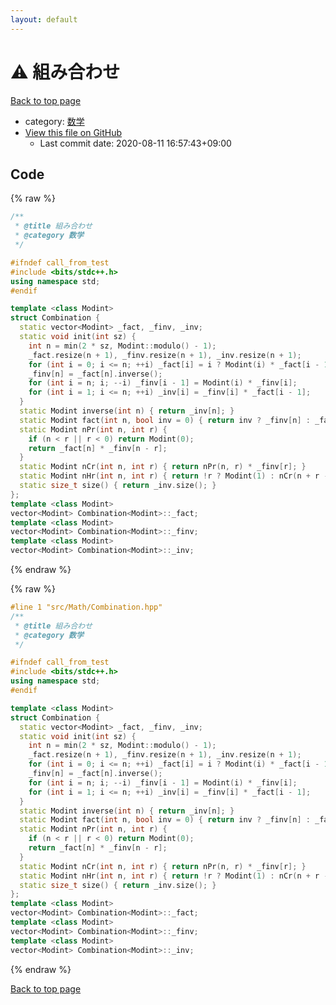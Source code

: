 ```yaml
---
layout: default
---
```


<!-- mathjax config similar to math.stackexchange -->
<script type="text/javascript" async
  src="https://cdnjs.cloudflare.com/ajax/libs/mathjax/2.7.5/MathJax.js?config=TeX-MML-AM_CHTML">
</script>
<script type="text/x-mathjax-config">
  MathJax.Hub.Config({
    TeX: { equationNumbers: { autoNumber: "AMS" }},
    tex2jax: {
      inlineMath: [ ['$','$'] ],
      processEscapes: true
    },
    "HTML-CSS": { matchFontHeight: false },
    displayAlign: "left",
    displayIndent: "2em"
  });
</script>

<script type="text/javascript" src="https://cdnjs.cloudflare.com/ajax/libs/jquery/3.4.1/jquery.min.js"></script>
<script src="https://cdn.jsdelivr.net/npm/jquery-balloon-js@1.1.2/jquery.balloon.min.js" integrity="sha256-ZEYs9VrgAeNuPvs15E39OsyOJaIkXEEt10fzxJ20+2I=" crossorigin="anonymous"></script>
<script type="text/javascript" src="../../../assets/js/copy-button.js"></script>
<link rel="stylesheet" href="../../../assets/css/copy-button.css" />


# :warning: 組み合わせ

<a href="../../../index.html">Back to top page</a>

* category: <a href="../../../index.html#6e65831863dbf272b7a65cd8df1a440d">数学</a>
* <a href="{{ site.github.repository_url }}/blob/master/src/Math/Combination.hpp">View this file on GitHub</a>
    - Last commit date: 2020-08-11 16:57:43+09:00




## Code

<a id="unbundled"></a>
{% raw %}
```cpp
/**
 * @title 組み合わせ
 * @category 数学
 */

#ifndef call_from_test
#include <bits/stdc++.h>
using namespace std;
#endif

template <class Modint>
struct Combination {
  static vector<Modint> _fact, _finv, _inv;
  static void init(int sz) {
    int n = min(2 * sz, Modint::modulo() - 1);
    _fact.resize(n + 1), _finv.resize(n + 1), _inv.resize(n + 1);
    for (int i = 0; i <= n; ++i) _fact[i] = i ? Modint(i) * _fact[i - 1] : 1;
    _finv[n] = _fact[n].inverse();
    for (int i = n; i; --i) _finv[i - 1] = Modint(i) * _finv[i];
    for (int i = 1; i <= n; ++i) _inv[i] = _finv[i] * _fact[i - 1];
  }
  static Modint inverse(int n) { return _inv[n]; }
  static Modint fact(int n, bool inv = 0) { return inv ? _finv[n] : _fact[n]; }
  static Modint nPr(int n, int r) {
    if (n < r || r < 0) return Modint(0);
    return _fact[n] * _finv[n - r];
  }
  static Modint nCr(int n, int r) { return nPr(n, r) * _finv[r]; }
  static Modint nHr(int n, int r) { return !r ? Modint(1) : nCr(n + r - 1, r); }
  static size_t size() { return _inv.size(); }
};
template <class Modint>
vector<Modint> Combination<Modint>::_fact;
template <class Modint>
vector<Modint> Combination<Modint>::_finv;
template <class Modint>
vector<Modint> Combination<Modint>::_inv;
```
{% endraw %}

<a id="bundled"></a>
{% raw %}
```cpp
#line 1 "src/Math/Combination.hpp"
/**
 * @title 組み合わせ
 * @category 数学
 */

#ifndef call_from_test
#include <bits/stdc++.h>
using namespace std;
#endif

template <class Modint>
struct Combination {
  static vector<Modint> _fact, _finv, _inv;
  static void init(int sz) {
    int n = min(2 * sz, Modint::modulo() - 1);
    _fact.resize(n + 1), _finv.resize(n + 1), _inv.resize(n + 1);
    for (int i = 0; i <= n; ++i) _fact[i] = i ? Modint(i) * _fact[i - 1] : 1;
    _finv[n] = _fact[n].inverse();
    for (int i = n; i; --i) _finv[i - 1] = Modint(i) * _finv[i];
    for (int i = 1; i <= n; ++i) _inv[i] = _finv[i] * _fact[i - 1];
  }
  static Modint inverse(int n) { return _inv[n]; }
  static Modint fact(int n, bool inv = 0) { return inv ? _finv[n] : _fact[n]; }
  static Modint nPr(int n, int r) {
    if (n < r || r < 0) return Modint(0);
    return _fact[n] * _finv[n - r];
  }
  static Modint nCr(int n, int r) { return nPr(n, r) * _finv[r]; }
  static Modint nHr(int n, int r) { return !r ? Modint(1) : nCr(n + r - 1, r); }
  static size_t size() { return _inv.size(); }
};
template <class Modint>
vector<Modint> Combination<Modint>::_fact;
template <class Modint>
vector<Modint> Combination<Modint>::_finv;
template <class Modint>
vector<Modint> Combination<Modint>::_inv;

```
{% endraw %}

<a href="../../../index.html">Back to top page</a>

